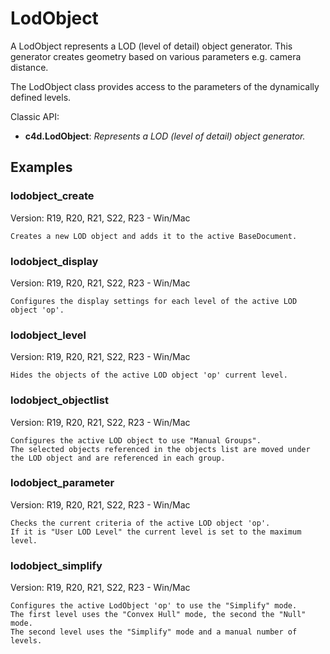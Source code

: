 # LodObject

A LodObject represents a LOD (level of detail) object generator. This generator creates geometry based on various parameters e.g. camera distance.

The LodObject class provides access to the parameters of the dynamically defined levels.

Classic API:
- **c4d.LodObject**: *Represents a LOD (level of detail) object generator.*

## Examples


### lodobject_create
Version: R19, R20, R21, S22, R23 - Win/Mac

    Creates a new LOD object and adds it to the active BaseDocument.

### lodobject_display
Version: R19, R20, R21, S22, R23 - Win/Mac

    Configures the display settings for each level of the active LOD object 'op'.

### lodobject_level
Version: R19, R20, R21, S22, R23 - Win/Mac

    Hides the objects of the active LOD object 'op' current level.

### lodobject_objectlist
Version: R19, R20, R21, S22, R23 - Win/Mac

    Configures the active LOD object to use "Manual Groups".
    The selected objects referenced in the objects list are moved under the LOD object and are referenced in each group.

### lodobject_parameter
Version: R19, R20, R21, S22, R23 - Win/Mac

    Checks the current criteria of the active LOD object 'op'.
    If it is "User LOD Level" the current level is set to the maximum level.

### lodobject_simplify
Version: R19, R20, R21, S22, R23 - Win/Mac

    Configures the active LodObject 'op' to use the "Simplify" mode.
    The first level uses the "Convex Hull" mode, the second the "Null" mode.
    The second level uses the "Simplify" mode and a manual number of levels.
